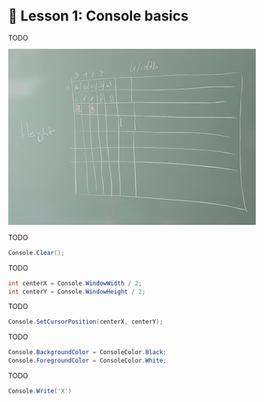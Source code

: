 # 📖 Lesson 1: Console basics

TODO

![](../Drawings/Console%20Window%20Width%20and%20Height.jpg)

TODO

```csharp
Console.Clear();
```

TODO

```csharp
int centerX = Console.WindowWidth / 2;
int centerY = Console.WindowHeight / 2;
```

TODO

```csharp
Console.SetCursorPosition(centerX, centerY);
```

TODO

```csharp
Console.BackgroundColor = ConsoleColor.Black;
Console.ForegroundColor = ConsoleColor.White;
```

TODO

```csharp
Console.Write('X')
````
